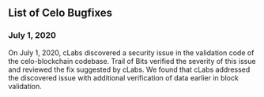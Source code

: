 ## List of Celo Bugfixes

### July 1, 2020

On July 1, 2020, cLabs discovered a security issue in the validation code of the celo-blockchain codebase. Trail of Bits verified the severity of this issue and reviewed the fix suggested by cLabs. We found that cLabs addressed the discovered issue with additional verification of data earlier in block validation.

